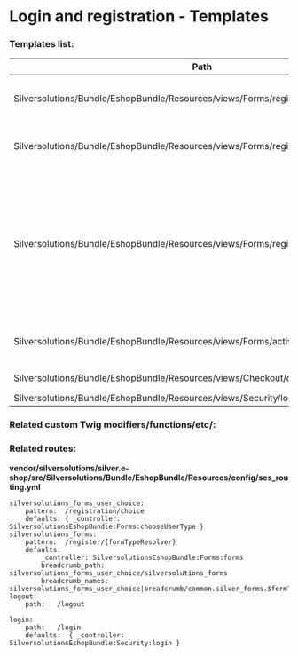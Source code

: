 #  Login and registration - Templates 

### Templates list:

| Path                                                                                               | Description                                                                                                                                   |
| -------------------------------------------------------------------------------------------------- | --------------------------------------------------------------------------------------------------------------------------------------------- |
| Silversolutions/Bundle/EshopBundle/Resources/views/Forms/register\_private.html.twig  | Form for private customer registration                                                                                                        |
| Silversolutions/Bundle/EshopBundle/Resources/views/Forms/register\_business.html.twig | Form for business customer registration                                                                                          |
| Silversolutions/Bundle/EshopBundle/Resources/views/Forms/register\_choice.html.twig   | Overview page for registration, which offers buttons for the different registration types (and activation of existing customers) |
| Silversolutions/Bundle/EshopBundle/Resources/views/Forms/activate\_business.html.twig | Form for activation of existing customers                                                                           |
| Silversolutions/Bundle/EshopBundle/Resources/views/Checkout/checkout\_login.html.twig              | Login form in checkout                                                                                                                        |
| Silversolutions/Bundle/EshopBundle/Resources/views/Security/login.html.twig                        | Login form                                                                                                                                    |

### Related custom Twig modifiers/functions/etc/:

### Related routes:

**vendor/silversolutions/silver.e-shop/src/Silversolutions/Bundle/EshopBundle/Resources/config/ses\_routing.yml**

``` 
silversolutions_forms_user_choice:
    pattern:  /registration/choice
    defaults: { _controller: SilversolutionsEshopBundle:Forms:chooseUserType }
silversolutions_forms:
    pattern:  /register/{formTypeResolver}
    defaults:
        _controller: SilversolutionsEshopBundle:Forms:forms
        breadcrumb_path: silversolutions_forms_user_choice/silversolutions_forms
        breadcrumb_names: silversolutions_forms_user_choice|breadcrumb/common.silver_forms.$formTypeResolver$
logout:
    path:   /logout

login:
    path:   /login
    defaults:  { _controller: SilversolutionsEshopBundle:Security:login }
```
